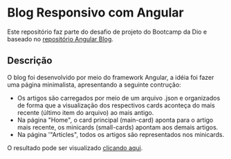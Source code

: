# Blog Responsivo com Angular

Este repositório faz parte do desafio de projeto do Bootcamp da Dio e baseado no [repositório Angular Blog](https://github.com/felipeAguiarCode/angular-blog.git).

## Descrição
O blog foi desenvolvido por meio do framework Angular, a idéia foi fazer uma página minimalista, apresentando a seguinte contrução:
- Os artigos são carregados por meio de um arquivo .json e organizados de forma que a visualização dos respectivos cards aconteça do mais recente (último item do arquivo) ao mais antigo.
- Na página "Home", o card principal (main-card) aponta para o artigo mais recente, os minicards (small-cards) apontam aos demais artigos.
- Na página '"Articles", todos os artigos são representados nos minicards. 

O resultado pode ser visualizado [clicando aqui](https://kmkery.github.io/Projeto-Angular-Blog/).
